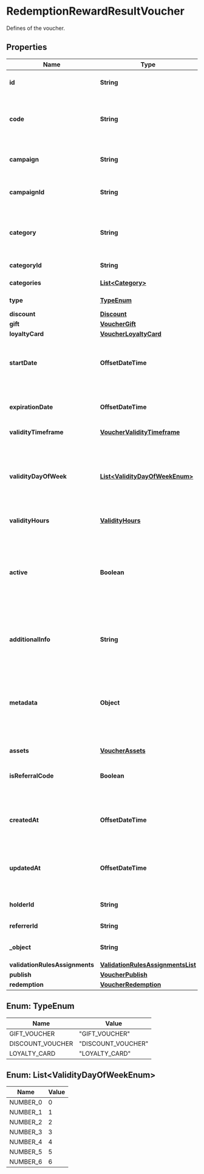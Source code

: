 

# RedemptionRewardResultVoucher

Defines of the voucher.

## Properties

| Name | Type | Description | Notes |
|------------ | ------------- | ------------- | -------------|
|**id** | **String** | Assigned by the Voucherify API, identifies the voucher. |  [optional] |
|**code** | **String** | A code that identifies a voucher. Pattern can use all letters of the English alphabet, Arabic numerals, and special characters. |  [optional] |
|**campaign** | **String** | A unique campaign name, identifies the voucher&#39;s parent campaign. |  [optional] |
|**campaignId** | **String** | Assigned by the Voucherify API, identifies the voucher&#39;s parent campaign. |  [optional] |
|**category** | **String** | Tag defining the category that this voucher belongs to. Useful when listing vouchers using the List Vouchers endpoint. |  [optional] |
|**categoryId** | **String** | Unique category ID assigned by Voucherify. |  [optional] |
|**categories** | [**List&lt;Category&gt;**](Category.md) | Contains details about the category. |  [optional] |
|**type** | [**TypeEnum**](#TypeEnum) | Defines the type of the voucher.  |  [optional] |
|**discount** | [**Discount**](Discount.md) |  |  [optional] |
|**gift** | [**VoucherGift**](VoucherGift.md) |  |  [optional] |
|**loyaltyCard** | [**VoucherLoyaltyCard**](VoucherLoyaltyCard.md) |  |  [optional] |
|**startDate** | **OffsetDateTime** | Activation timestamp defines when the code starts to be active in ISO 8601 format. Voucher is *inactive before* this date.  |  [optional] |
|**expirationDate** | **OffsetDateTime** | Expiration timestamp defines when the code expires in ISO 8601 format.  Voucher is *inactive after* this date. |  [optional] |
|**validityTimeframe** | [**VoucherValidityTimeframe**](VoucherValidityTimeframe.md) |  |  [optional] |
|**validityDayOfWeek** | [**List&lt;ValidityDayOfWeekEnum&gt;**](#List&lt;ValidityDayOfWeekEnum&gt;) | Integer array corresponding to the particular days of the week in which the voucher is valid.  - &#x60;0&#x60; Sunday - &#x60;1&#x60; Monday - &#x60;2&#x60; Tuesday - &#x60;3&#x60; Wednesday - &#x60;4&#x60; Thursday - &#x60;5&#x60; Friday - &#x60;6&#x60; Saturday |  [optional] |
|**validityHours** | [**ValidityHours**](ValidityHours.md) |  |  [optional] |
|**active** | **Boolean** | A flag to toggle the voucher on or off. You can disable a voucher even though it&#39;s within the active period defined by the &#x60;start_date&#x60; and &#x60;expiration_date&#x60;.    - &#x60;true&#x60; indicates an *active* voucher - &#x60;false&#x60; indicates an *inactive* voucher |  [optional] |
|**additionalInfo** | **String** | An optional field to keep any extra textual information about the code such as a code description and details. |  [optional] |
|**metadata** | **Object** | The metadata object stores all custom attributes assigned to the code. A set of key/value pairs that you can attach to a voucher object. It can be useful for storing additional information about the voucher in a structured format. |  [optional] |
|**assets** | [**VoucherAssets**](VoucherAssets.md) |  |  [optional] |
|**isReferralCode** | **Boolean** | Flag indicating whether this voucher is a referral code; &#x60;true&#x60; for campaign type &#x60;REFERRAL_PROGRAM&#x60;. |  [optional] |
|**createdAt** | **OffsetDateTime** | Timestamp representing the date and time when the voucher was created. The value is shown in the ISO 8601 format. |  [optional] |
|**updatedAt** | **OffsetDateTime** | Timestamp representing the date and time when the voucher was last updated in ISO 8601 format. |  [optional] |
|**holderId** | **String** | Unique identifier of the customer who owns the voucher. |  [optional] |
|**referrerId** | **String** | Unique identifier of the referring person. |  [optional] |
|**_object** | **String** | The type of the object represented by JSON. Default is &#x60;voucher&#x60;. |  [optional] |
|**validationRulesAssignments** | [**ValidationRulesAssignmentsList**](ValidationRulesAssignmentsList.md) |  |  [optional] |
|**publish** | [**VoucherPublish**](VoucherPublish.md) |  |  [optional] |
|**redemption** | [**VoucherRedemption**](VoucherRedemption.md) |  |  [optional] |



## Enum: TypeEnum

| Name | Value |
|---- | -----|
| GIFT_VOUCHER | &quot;GIFT_VOUCHER&quot; |
| DISCOUNT_VOUCHER | &quot;DISCOUNT_VOUCHER&quot; |
| LOYALTY_CARD | &quot;LOYALTY_CARD&quot; |



## Enum: List&lt;ValidityDayOfWeekEnum&gt;

| Name | Value |
|---- | -----|
| NUMBER_0 | 0 |
| NUMBER_1 | 1 |
| NUMBER_2 | 2 |
| NUMBER_3 | 3 |
| NUMBER_4 | 4 |
| NUMBER_5 | 5 |
| NUMBER_6 | 6 |



